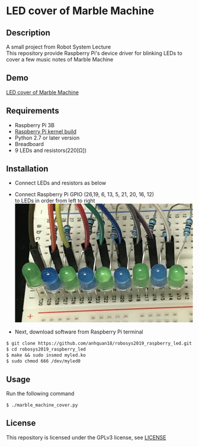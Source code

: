 # LED cover of Marble Machine  

## Description
A small project from Robot System Lecture  
This repository provide Raspberry Pi's device driver
for blinking LEDs to cover a few music notes of Marble Machine  

## Demo  
[LED cover of Marble Machine](https://youtu.be/cNQ4pHiICIc)

## Requirements  
- Raspberry Pi 3B  
- [Raspberry Pi kernel build](https://github.com/ryuichiueda/raspberry_pi_kernel_build_scripts)
- Python 2.7 or later version
- Breadboard
- 9 LEDs and resistors(220[Ω])  

## Installation  
- Connect LEDs and resistors as below 
- Connect Raspberry Pi GPIO (26,19, 6, 13, 5, 21, 20, 16, 12)   
to LEDs in order from left to right
![](/IMG_0216.jpg)  

- Next, download software from Raspberry Pi terminal
 ```
 $ git clone https://github.com/anhquan18/robosys2019_raspberry_led.git
 $ cd robosys2019_raspberry_led
 $ make && sudo insmod myled.ko
 $ sudo chmod 666 /dev/myled0
 ```
 
 ## Usage
 Run the following command
 ```
 $ ./marble_machine_cover.py
 ```
 
 ## License
 This repository is licensed under the GPLv3 license, see [LICENSE](./COPYING)
